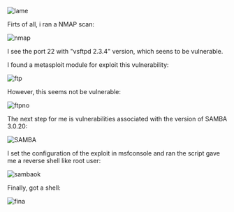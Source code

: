 ![lame](https://user-images.githubusercontent.com/43796175/105421932-e835bc80-5c10-11eb-9ace-f5e0f34407d4.jpg)

Firts of all, i ran a NMAP scan:

![nmap](https://user-images.githubusercontent.com/43796175/105422199-52e6f800-5c11-11eb-9d5c-f11edeef1217.jpg)

I see the port 22 with "vsftpd 2.3.4" version, which seens to be vulnerable.

I found a metasploit module for exploit this vulnerability:

![ftp](https://user-images.githubusercontent.com/43796175/105422583-f7693a00-5c11-11eb-8f00-ad22f801efd3.jpg)

However, this seems not be vulnerable:

![ftpno](https://user-images.githubusercontent.com/43796175/105424208-f71e6e00-5c14-11eb-8014-84b267df30ef.jpg)

The next step for me is vulnerabilities associated with the version of SAMBA 3.0.20:

![SAMBA](https://user-images.githubusercontent.com/43796175/105424661-bd9a3280-5c15-11eb-8edd-f6beb69bfd63.jpg)

I set the configuration of the exploit in msfconsole and ran the script gave me a reverse shell like root user:

![sambaok](https://user-images.githubusercontent.com/43796175/105425003-782a3500-5c16-11eb-9da1-6a972aa548cd.jpg)

Finally, got a shell:

![fina](https://user-images.githubusercontent.com/43796175/105425162-d0f9cd80-5c16-11eb-84d9-2aa8c580a198.jpg)
